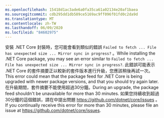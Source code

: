 ```yaml
---
ms.openlocfilehash: 15418d1ac3ade6a0fa35ca61a02134e20af1baea
ms.sourcegitcommit: cdb295dd1db589ce5169ac9ff096f01fd0c2da9d
ms.translationtype: MT
ms.contentlocale: zh-TW
ms.lasthandoff: 06/09/2020
ms.locfileid: "84602975"
---
```


<span data-ttu-id="d9402-101">安裝 .NET Core 封裝時，您可能會看到類似的錯誤 `Failed to fetch ... File has unexpected size ... Mirror sync in progress?` 。</span><span class="sxs-lookup"><span data-stu-id="d9402-101">While installing the .NET Core package, you may see an error similar to `Failed to fetch ... File has unexpected size ... Mirror sync in progress?`.</span></span> <span data-ttu-id="d9402-102">此錯誤可能表示 .NET Core 的套件摘要正以較新的套件版本進行升級，您應該稍後再試一次。</span><span class="sxs-lookup"><span data-stu-id="d9402-102">This error could mean that the package feed for .NET Core is being upgraded with newer package versions, and that you should try again later.</span></span> <span data-ttu-id="d9402-103">在升級期間，套件摘要不能使用超過30分鐘。</span><span class="sxs-lookup"><span data-stu-id="d9402-103">During an upgrade, the package feed shouldn't be unavailable for more than 30 minutes.</span></span> <span data-ttu-id="d9402-104">如果您持續收到超過30分鐘的這個錯誤，請在中提出問題 <https://github.com/dotnet/core/issues> 。</span><span class="sxs-lookup"><span data-stu-id="d9402-104">If you continually receive this error for more than 30 minutes, please file an issue at <https://github.com/dotnet/core/issues>.</span></span>

